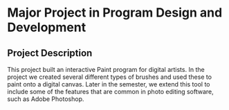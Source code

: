# Major Project in Program Design and Development
## Project Description 
This project built an interactive Paint program for digital artists. In the project we created several different types of brushes and used these to paint onto a digital canvas. Later in the semester, we extend this tool to include some of the
features that are common in photo editing software, such as Adobe Photoshop.
